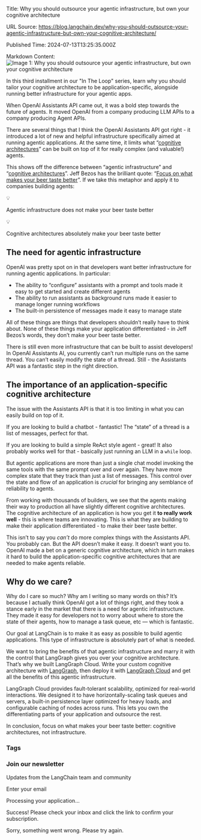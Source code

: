 Title: Why you should outsource your agentic infrastructure, but own your cognitive architecture

URL Source: https://blog.langchain.dev/why-you-should-outsource-your-agentic-infrastructure-but-own-your-cognitive-architecture/

Published Time: 2024-07-13T13:25:35.000Z

Markdown Content:
![Image 1: Why you should outsource your agentic infrastructure, but own your cognitive architecture](https://blog.langchain.dev/content/images/size/w760/format/webp/2024/07/Outsource-agent-infra--own-cognitive-architecture--1-.png)

In this third installment in our "In The Loop" series, learn why you should tailor your cognitive architecture to be application-specific, alongside running better infrastructure for your agentic apps.

When OpenAI Assistants API came out, it was a bold step towards the future of agents. It moved OpenAI from a company producing LLM APIs to a company producing Agent APIs.

There are several things that I think the OpenAI Assistants API got right - it introduced a lot of new and helpful infrastructure specifically aimed at running agentic applications. At the same time, it limits what “[cognitive architectures](https://blog.langchain.dev/what-is-a-cognitive-architecture/)” can be built on top of it for really complex (and valuable!) agents.

This shows off the difference between “agentic infrastructure” and “[cognitive architectures](https://blog.langchain.dev/what-is-a-cognitive-architecture/)”. Jeff Bezos has the brilliant quote: “[Focus on what makes your beer taste better](https://www.acquired.fm/episodes/amazon-com?ref=blog.langchain.dev)”. If we take this metaphor and apply it to companies building agents:

💡

Agentic infrastructure does not make your beer taste better

💡

Cognitive architectures absolutely make your beer taste better

The need for agentic infrastructure
-----------------------------------

OpenAI was pretty spot on in that developers want better infrastructure for running agentic applications. In particular:

*   The ability to “configure” assistants with a prompt and tools made it easy to get started and create different agents
*   The ability to run assistants as background runs made it easier to manage longer running workflows
*   The built-in persistence of messages made it easy to manage state

All of these things are things that developers shouldn’t really have to think about. None of these things make your application differentiated - in Jeff Bezos’s words, they don’t make your beer taste better.

There is still even more infrastructure that can be built to assist developers! In OpenAI Assistants AI, you currently can’t run multiple runs on the same thread. You can’t easily modify the state of a thread. Still - the Assistants API was a fantastic step in the right direction.

The importance of an application-specific cognitive architecture
----------------------------------------------------------------

The issue with the Assistants API is that it is too limiting in what you can easily build on top of it.

If you are looking to build a chatbot - fantastic! The “state” of a thread is a list of messages, perfect for that.

If you are looking to build a simple ReAct style agent - great! It also probably works well for that - basically just running an LLM in a `while` loop.

But agentic applications are more than just a single chat model invoking the same tools with the same prompt over and over again. They have more complex state that they track than just a list of messages. This control over the state and flow of an application is _crucial_ for bringing any semblance of reliability to agents.

From working with thousands of builders, we see that the agents making their way to production all have slightly different cognitive architectures. The cognitive architecture of an application is how you get it **to really work well** - this is where teams are innovating. This is what they are building to make their application differentiated - to make their beer taste better.

This isn’t to say you _can’t_ do more complex things with the Assistants API. You probably can. But the API doesn’t make it easy. It doesn’t want you to. OpenAI made a bet on a generic cognitive architecture, which in turn makes it hard to build the application-specific cognitive architectures that are needed to make agents reliable.

Why do we care?
---------------

Why do I care so much? Why am I writing so many words on this? It’s because I actually think OpenAI got a lot of things right, and they took a stance early in the market that there is a need for agentic infrastructure. They made it easy for developers not to worry about where to store the state of their agents, how to manage a task queue, etc — which is fantastic.

Our goal at LangChain is to make it as easy as possible to build agentic applications. This type of infrastructure is absolutely part of what is needed.

We want to bring the benefits of that agentic infrastructure and marry it with the control that LangGraph gives you over your cognitive architecture. That’s why we built LangGraph Cloud. Write your custom cognitive architecture with [LangGraph](https://www.langchain.com/langgraph?ref=blog.langchain.dev), then deploy it with [LangGraph Cloud](https://blog.langchain.dev/langgraph-cloud/) and get all the benefits of this agentic infrastructure.

LangGraph Cloud provides fault-tolerant scalability, optimized for real-world interactions. We designed it to have horizontally-scaling task queues and servers, a built-in persistence layer optimized for heavy loads, and configurable caching of nodes across runs. This lets you own the differentiating parts of your application and outsource the rest.

In conclusion, focus on what makes your beer taste better: cognitive architectures, not infrastructure.

### Tags

### Join our newsletter

Updates from the LangChain team and community

Enter your email

Processing your application...

Success! Please check your inbox and click the link to confirm your subscription.

Sorry, something went wrong. Please try again.
